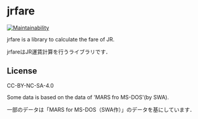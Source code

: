 # jrfare
[![Maintainability](https://api.codeclimate.com/v1/badges/0ebd6e324d71ded75f05/maintainability)](https://codeclimate.com/github/m77so/jrfare/maintainability)

jrfare is a library to calculate the fare of JR.

jrfareはJR運賃計算を行うライブラリです．

## License

CC-BY-NC-SA-4.0

Some data is based on the data of 'MARS fro MS-DOS'(by SWA).

一部のデータは「MARS for MS-DOS（SWA作）」のデータを基にしています．
